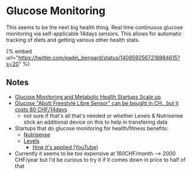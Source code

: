 # Glucose Monitoring

This seems to be the next big health thing. Real time continuous glucose monitoring via self-applicable 14days sensors. This allows for automatic tracking of diets and getting various other health stats.

{% embed url="https://twitter.com/eade\_bengard/status/1408592567218884615?s=20" %}

## Notes

* [Glucose Monitoring and Metabolic Health Startups Scale up](https://insider.fitt.co/glucose-monitoring-and-metabolic-health-startups-scale-up/)
* [Glucose "Abott Freestyle Libre Sensor" can be bought in CH.. but it costs 80 CHF/14days](https://www.zurrose-shop.ch/de/abbott-freestyle-libre-sensor-1-stk-/?channable=01622769640036363835343234b2&CMP=Shopping&layer=cum5_2021&gclid=CjwKCAjwoNuGBhA8EiwAFxomAysi35XWXPcAiP5B7F-kikNTLt3vFh44z3NrqtFDrzeEHGvWC73EwxoCyYUQAvD_BwE)
  * not sure if that's all that's needed or whether Levels & Nutrisense stick an additional device on this to help in transfering data
* Startups that do glucose monitoring for health/fitness benefits:
  * [Nutrisense](https://www.nutrisense.io/how-it-works)
  * [Levels](https://www.levelshealth.com/)
    * [How it's applied \(YouTube\)](https://www.youtube.com/watch?v=XrbnuCsYkcs)
* Currently it seems to be too expensive at 160CHF/month --&gt; 2000 CHF/year but I'd be curious to try it if it comes down in price to half of that

 

